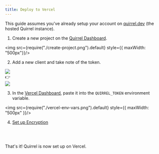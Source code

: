 ```yaml
---
title: Deploy to Vercel
---
```


This guide assumes you've already setup your account on [quirrel.dev](https://quirrel.dev) (the hosted Quirrel instance).

1. Create a new project on the [Quirrel Dashboard](https://quirrel.dev/dashboard).

<img src={require("./create-project.png").default} style={{ maxWidth: "500px"}}/>

2. Add a new client and take note of the token.

<div>
<div style={{ float: "left", width: "48%", padding: "5px" }}>
    <img src={require("./create-client.png").default}/>
</div>

<div style={{ float: "left", width: "4%", marginTop: "50px" }}>
👉
    
</div>

<div style={{ float: "left", width: "48%", padding: "5px" }}>
    <img src={require("./copy-token.png").default}/>
</div>
<div style={{ clear: "both" }}/>
</div>

3. In the [Vercel Dashboard](https://vercel.com), paste it into the `QUIRREL_TOKEN` environment variable.

<img src={require("./vercel-env-vars.png").default} style={{ maxWidth: "500px" }}/>

4. [Set up Encryption](/encryption)

<br/>
<br/>

That's it! Quirrel is now set up on Vercel.
